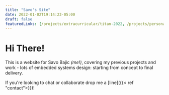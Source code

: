 ```yaml
---
title: "Savo's Site"
date: 2022-01-02T19:14:23-05:00
draft: false
featuredLinks: [/projects/extracurricular/titan-2022, /projects/personal/esc,  /projects/work/magnet, /projects/personal/clock,/projects/academic/ic, /projects/work/force-feedback ]
---
```


# Hi There!

This is a website for Savo Bajic *(me!)*, covering my previous projects and work - lots of embedded systems design: starting from concept to final delivery. 

If you're looking to chat or collaborate drop me a [line]({{< ref "contact">}})!

